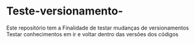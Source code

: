 # Teste-versionamento-
Este repositório tem a Finalidade de testar mudanças de versionamentos
Testar conhecimentos em ir e voltar dentro das versões dos códigos 
